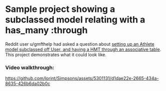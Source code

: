 # Sample project showing a subclassed model relating with a has_many :through

Reddit user u/gmfthelp had asked a question about [setting up an Athlete model subclassed off User, and having a HMT through an associative table](https://www.reddit.com/r/rails/comments/13rhs0l/ive_hit_a_dead_end_of_comprehension_with_has_many/).  This project demonstrates what it could look like.

### Video walkthrough:

https://github.com/lorint/Simpsons/assets/5301131/d1dae22e-2665-434a-8635-426b6da02b0c

